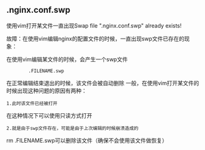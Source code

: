 ## .nginx.conf.swp
使用vim打开某文件一直出现Swap file ".nginx.conf.swp" already exists!

故障：在使用vim编辑nginx的配置文件的时候，一直出现swp文件已存在的现象：

  在使用vim编辑某文件的时候，会产生一个swp文件

            .FILENAME.swp

在正常编辑结束退出的时候，该文件会被自动删除
一般，在使用vim打开某文件的时候出现这种问题的原因有两种：

    1.此时该文件已经被打开

在这种情况下可以使用只读方式打开

    2.就是由于swp文件存在，可能是由于上次编辑的时候崩溃造成的

rm .FILENAME.swp可以删除该文件（确保不会使用该文件做恢复）